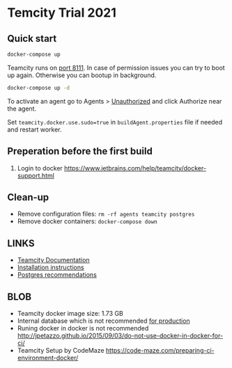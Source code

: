 # Temcity Trial 2021

## Quick start

```bash
docker-compose up
```

Teamcity runs on [port 8111](http://localhost:8111). In case of permission issues you can try to boot up again. Otherwise you can bootup in background.

```bash
docker-compose up -d
```

To activate an agent go to Agents > [Unauthorized](http://localhost:8111/agents.html?tab=unauthorizedAgents) and click Authorize near the agent.

Set `teamcity.docker.use.sudo=true` in `buildAgent.properties` file if needed and restart worker.

## Preperation before the first build

1. Login to docker https://www.jetbrains.com/help/teamcity/docker-support.html

## Clean-up

- Remove configuration files: `rm -rf agents teamcity postgres`
- Remove docker containers: `docker-compose down`

## LINKS

- [Teamcity Documentation](https://www.jetbrains.com/help/teamcity/teamcity-documentation.html)
- [Installation instructions](https://www.jetbrains.com/help/teamcity/installation.html)
- [Postgres recommendations](https://www.jetbrains.com/help/teamcity/how-to.html#Configure+Newly+Installed+PostgreSQL+Server)

## BLOB

- Teamcity docker image size: 1.73 GB
- Internal database which is not recommended [for production](https://www.jetbrains.com/help/teamcity/setting-up-an-external-database.html#Default+Internal+Database)
- Runing docker in docker is not recommended http://jpetazzo.github.io/2015/09/03/do-not-use-docker-in-docker-for-ci/
- Teamcity Setup by CodeMaze https://code-maze.com/preparing-ci-environment-docker/